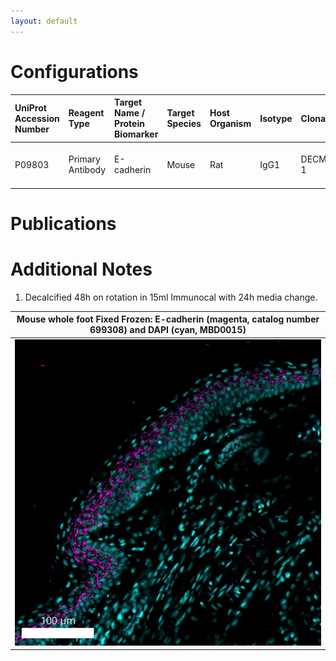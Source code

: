 ```yaml
---
layout: default
---
```


# Configurations

| UniProt Accession Number   | Reagent Type     | Target Name / Protein Biomarker   | Target Species   | Host Organism   | Isotype   | Clonality   | Vendor    |   Catalog Number | Conjugate   | RRID       | Availability   | Method                 | Tissue Preservation   | Target Tissue   | Tissue State   | Detergent              | Antigen Retrieval Conditions   | Dye Inactivation Conditions   | Recommend   | Agree                                                        | Disagree   | Contributor                                                  | Notes       |
|:---------------------------|:-----------------|:----------------------------------|:-----------------|:----------------|:----------|:------------|:----------|-----------------:|:------------|:-----------|:---------------|:-----------------------|:----------------------|:----------------|:---------------|:-----------------------|:-------------------------------|:------------------------------|:------------|:-------------------------------------------------------------|:-----------|:-------------------------------------------------------------|:------------|
| P09803                     | Primary Antibody | E-cadherin                        | Mouse            | Rat             | IgG1      | DECMA-1     | BioLegend |           147308 | AF647       | AB_2563955 | Stock          | Multiplexed 2D Imaging | 4% PFA Fixed Frozen   | Whole Foot      | NA             | Akoya Antibody Diluent | NA                             | 1 mg/ml LiBH4 15 minutes      | Yes         | [0009-0006-7582-6095](https://orcid.org/0009-0006-7582-6095) | NA         | [0009-0006-7582-6095](https://orcid.org/0009-0006-7582-6095) | [1](#notes) |

# Publications



# Additional Notes

<a name="notes"></a>
1. Decalcified 48h on rotation in 15ml Immunocal with 24h media change.

| Mouse whole foot Fixed Frozen: E-cadherin (magenta, catalog number 699308) and DAPI (cyan,  MBD0015) |
|:-------:|
| ![](whole_foot_ecadh_af647_biolgend_147308_pic1.jpg) |